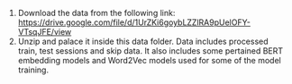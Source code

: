1) Download the data from the following link: https://drive.google.com/file/d/1UrZKi6goybLZZlRA9pUelOFY-VTsqJFE/view
2) Unzip and palace it inside this data folder. 
Data includes processed train, test sessions and skip data. It also includes some pertained BERT embedding models and Word2Vec models used for some of the model training.
